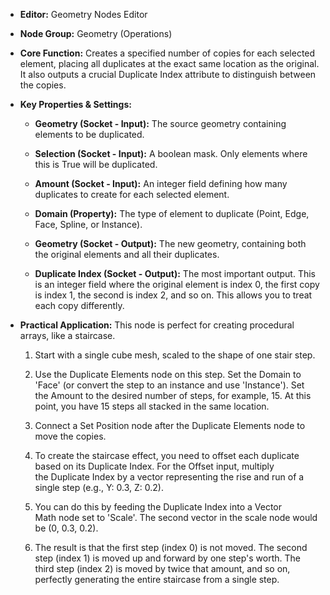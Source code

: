 - **Editor:** Geometry Nodes Editor
    
- **Node Group:** Geometry (Operations)
    
- **Core Function:** Creates a specified number of copies for each selected element, placing all duplicates at the exact same location as the original. It also outputs a crucial Duplicate Index attribute to distinguish between the copies.
    
- **Key Properties & Settings:**
    
    - **Geometry (Socket - Input):** The source geometry containing elements to be duplicated.
        
    - **Selection (Socket - Input):** A boolean mask. Only elements where this is True will be duplicated.
        
    - **Amount (Socket - Input):** An integer field defining how many duplicates to create for each selected element.
        
    - **Domain (Property):** The type of element to duplicate (Point, Edge, Face, Spline, or Instance).
        
    - **Geometry (Socket - Output):** The new geometry, containing both the original elements and all their duplicates.
        
    - **Duplicate Index (Socket - Output):** The most important output. This is an integer field where the original element is index 0, the first copy is index 1, the second is index 2, and so on. This allows you to treat each copy differently.
        
- **Practical Application:** This node is perfect for creating procedural arrays, like a staircase.
    
    1. Start with a single cube mesh, scaled to the shape of one stair step.
        
    2. Use the Duplicate Elements node on this step. Set the Domain to 'Face' (or convert the step to an instance and use 'Instance'). Set the Amount to the desired number of steps, for example, 15. At this point, you have 15 steps all stacked in the same location.
        
    3. Connect a Set Position node after the Duplicate Elements node to move the copies.
        
    4. To create the staircase effect, you need to offset each duplicate based on its Duplicate Index. For the Offset input, multiply the Duplicate Index by a vector representing the rise and run of a single step (e.g., Y: 0.3, Z: 0.2).
        
    5. You can do this by feeding the Duplicate Index into a Vector Math node set to 'Scale'. The second vector in the scale node would be (0, 0.3, 0.2).
        
    6. The result is that the first step (index 0) is not moved. The second step (index 1) is moved up and forward by one step's worth. The third step (index 2) is moved by twice that amount, and so on, perfectly generating the entire staircase from a single step.